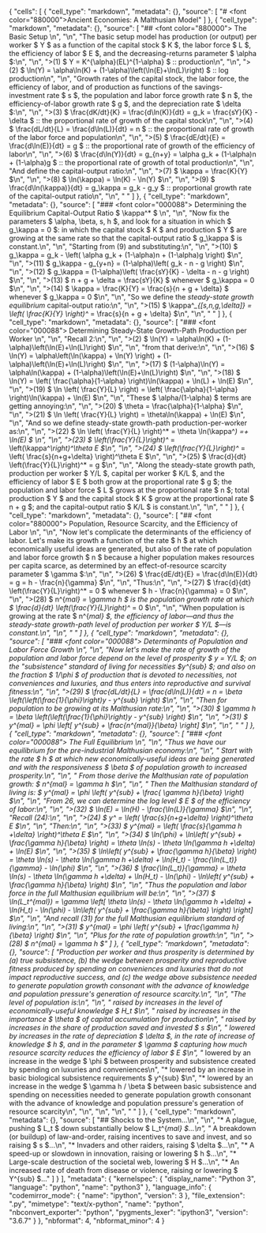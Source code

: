 {
 "cells": [
  {
   "cell_type": "markdown",
   "metadata": {},
   "source": [
    "# <font color=\"880000\">Ancient Economies: A Malthusian Model</font>"
   ]
  },
  {
   "cell_type": "markdown",
   "metadata": {},
   "source": [
    "## <font color=\"880000\"> The Basic Setup </font>\n",
    "\n",
    "The basic setup model has production (or output) per worker $ Y $ as a function of the capital stock $ K $, the labor force $ L $, the efficiency of labor $ E $, and the decreasing-returns parameter $ \\alpha $:\n",
    "\n",
    ">(1) $ Y = K^{\\alpha}(EL)^{1-\\alpha} $ :: production\n",
    "\n",
    ">(2) $ \\ln(Y) = \\alpha\\ln(K) + (1-\\alpha)\\left(\\ln(E)+\\ln(L)\\right) $ :: log production\n",
    "\n",
    "Growth rates of the capital stock, the labor force, the efficiency of labor, and of production as functions of the savings-investment rate $ s $, the population and labor force growth rate $ n $, the efficiency-of-labor growth rate $ g $, and the depreciation rate $ \\delta $:\n",
    "\n",
    ">(3) $ \\frac{dK/dt}{K} = \\frac{d\\ln(K)}{dt} = g_k = \\frac{sY}{K} - \\delta $ :: the proportional rate of growth of the capital stock\n",
    "\n",
    ">(4) $ \\frac{dL/dt}{L} = \\frac{d\\ln(L)}{dt} = n $ :: the proportional rate of growth of the labor force and population\n",
    "\n",
    ">(5) $ \\frac{dE/dt}{E} = \\frac{d\\ln(E)}{dt}  = g $ :: the proportional rate of growth of the efficiency of labor\n",
    "\n",
    ">(6) $ \\frac{d\\ln(Y)}{dt} = g_{n+y} = \\alpha g_k + (1-\\alpha)n + (1-\\alpha)g  $ :: the proportional rate of growth of total production\n",
    "\n",
    "And define the capital-output ratio:\n",
    "\n",
    ">(7) $ \\kappa = \\frac{K}{Y} $\n",
    "\n",
    ">(8) $ \\ln(\\kappa) = \\ln(K) - \\ln(Y) $\n",
    "\n",
    ">(9) $ \\frac{d\\ln(\\kappa)}{dt} = g_\\kappa = g_k - g_y $ :: proportional growth rate of the capital-output ratio\n",
    "\n",
    "&nbsp;"
   ]
  },
  {
   "cell_type": "markdown",
   "metadata": {},
   "source": [
    "### <font color=\"000088\"> Determining the Equilibrium Capital-Output Ratio $ \\kappa^* $ </font>\n",
    "\n",
    "Now fix the parameters $ \\alpha, \\beta, s, h $, and look for a situation in which $ g_\\kappa = 0 $: in which the capital stock $ K $ and production $ Y $ are growing at the same rate so that the capital-output ratio $ g_\\kappa $ is constant.\n",
    "\n",
    "Starting from (9) and substituting:\n",
    "\n",
    ">(10) $ g_\\kappa = g_k - \\left( \\alpha g_k + (1-\\alpha)n + (1-\\alpha)g \\right)   $\n",
    "\n",
    ">(11) $ g_\\kappa - g_{y+n} = (1-\\alpha)\\left( g_k - n - g \\right) $\n",
    "\n",
    ">(12) $ g_\\kappa = (1-\\alpha)\\left( \\frac{sY}{K} - \\delta - n - g \\right) $\n",
    "\n",
    ">(13) $ n + g + \\delta = \\frac{sY}{K} $ whenever $ g_\\kappa = 0 $\n",
    "\n",
    ">(14) $ \\kappa = \\frac{K}{Y} = \\frac{s}{n + g + \\delta} $ whenever $ g_\\kappa = 0 $\n",
    "\n",
    "So we define the _steady-state growth equilibrium_ capital-output ratio:\n",
    "\n",
    ">(15) $ \\kappa^*_{[s,n,g,\\delta]} = \\left( \\frac{K}{Y} \\right)^* = \\frac{s}{n + g + \\delta} $\n",
    "\n",
    "&nbsp;"
   ]
  },
  {
   "cell_type": "markdown",
   "metadata": {},
   "source": [
    "### <font color=\"000088\"> Determining Steady-State Growth-Path Production per Worker </font>\n",
    "\n",
    "Recall 2:\n",
    "\n",
    ">(2) $ \\ln(Y) = \\alpha\\ln(K) + (1-\\alpha)\\left(\\ln(E)+\\ln(L)\\right) $\n",
    "\n",
    "from that derive:\n",
    "\n",
    ">(16) $ \\ln(Y) = \\alpha\\left(\\ln(\\kappa) + \\ln(Y) \\right) + (1-\\alpha)\\left(\\ln(E)+\\ln(L)\\right) $\n",
    "\n",
    ">(17) $ (1-\\alpha)\\ln(Y) = \\alpha\\ln(\\kappa) + (1-\\alpha)\\left(\\ln(E)+\\ln(L)\\right) $\n",
    "\n",
    ">(18) $ \\ln(Y) = \\left( \\frac{\\alpha}{1-\\alpha} \\right)\\ln(\\kappa) + \\ln(L) + \\ln(E) $\n",
    "\n",
    ">(19) $ \\ln \\left( \\frac{Y}{L} \\right) = \\left( \\frac{\\alpha}{1-\\alpha} \\right)\\ln(\\kappa) + \\ln(E) $\n",
    "\n",
    "These $ \\alpha/(1-\\alpha) $ terms are getting annoying:\n",
    "\n",
    ">(20) $ \\theta = \\frac{\\alpha}{1-\\alpha} $\n",
    "\n",
    ">(21) $ \\ln \\left( \\frac{Y}{L} \\right) = \\theta\\ln(\\kappa) + \\ln(E) $\n",
    "\n",
    "And so we define steady-state growth-path production-per-worker as:\n",
    "\n",
    ">(22) $ \\ln \\left( \\frac{Y}{L} \\right)^* = \\theta \\ln(\\kappa^*) =+ \\ln(E)  $ \n",
    "\n",
    ">(23) $ \\left(\\frac{Y}{L}\\right)^* = \\left(\\kappa^*\\right)^\\theta E $\n",
    "\n",
    ">(24) $ \\left(\\frac{Y}{L}\\right)^* = \\left( \\frac{s}{n+g+\\delta} \\right)^\\theta E $\n",
    "\n",
    ">(25) $ \\frac{d}{dt} \\left(\\frac{Y}{L}\\right)^* = g $\n",
    "\n",
    "Along the steady-state growth path, production per worker $ Y/L $, capital per worker $ K/L $, and the efficiency of labor $ E $ both grow at the proportional rate $ g $; the population and labor force $ L $ grows at the proportional rate $ n $; total production $ Y $ and the capital stock $ K $ grow at the proportional rate $ n + g $; and the capital-output ratio $ K/L $ is constant.\n",
    "\n",
    "&nbsp;"
   ]
  },
  {
   "cell_type": "markdown",
   "metadata": {},
   "source": [
    "## <font color=\"880000\"> Population, Resource Scarcity, and the Efficiency of Labor </font>\n",
    "\n",
    "Now let's complicate the determinants of the efficiency of labor. Let's make its growth a function of the rate $ h $ at which economically useful ideas are generated, but also of the rate of population and labor force growth $ n $ because a higher population makes resources per capita scarce, as determined by an effect-of-resource scarcity parameter $ \\gamma $:\n",
    "\n",
    ">(26) $ \\frac{dE/dt}{E} = \\frac{d\\ln(E)}{dt} = g = h - \\frac{n}{\\gamma} $\n",
    "\n",
    "Thus:\n",
    "\n",
    ">(27) $ \\frac{d}{dt} \\left(\\frac{Y}{L}\\right)^* = 0 $ whenever $ h - \\frac{n}{\\gamma} = 0 $\n",
    "\n",
    ">(28) $ n^{*mal} = \\gamma h $ is the population growth rate at which $ \\frac{d}{dt} \\left(\\frac{Y}{L}\\right)^* = 0 $\n",
    "\n",
    "When population is growing at the rate $ n^{*mal} $, the efficiency of labor—and thus the steady-state growth-path level of production per worker $ Y/L $—is constant.\n",
    "\n",
    "&nbsp;"
   ]
  },
  {
   "cell_type": "markdown",
   "metadata": {},
   "source": [
    "### <font color=\"000088\"> Determinants of Population and Labor Force Growth </font>\n",
    "\n",
    "Now let's make the rate of growth of the population and labor force depend on the level of prosperity $ y = Y/L $; on the \"subsistence\" standard of living for necessities $y^{sub} $; and also on the fraction $ 1/\\phi $ of production that is devoted to necessities, not conveniences and luxuries, and thus enters into reproductive and survival fitness:\n",
    "\n",
    ">(29) $ \\frac{dL/dt}{L} = \\frac{d\\ln(L)}{dt} = n = \\beta \\left(\\left(\\frac{1}{\\phi}\\right)y - y^{sub} \\right) $\n",
    "\n",
    "Then for population to be growing at its Malthusian rate:\n",
    "\n",
    ">(30) $ \\gamma h = \\beta \\left(\\left(\\frac{1}{\\phi}\\right)y - y^{sub} \\right)  $\n",
    "\n",
    ">(31) $ y^{*mal} = \\phi \\left[ y^{sub} + \\frac{n^{*mal}}{\\beta} \\right] $\n",
    "\n",
    "&nbsp;"
   ]
  },
  {
   "cell_type": "markdown",
   "metadata": {},
   "source": [
    "### <font color=\"000088\"> The Full Equilibrium </font>\n",
    "\n",
    "Thus we have our equilibrium for the pre-industrial Malthusian economy:\n",
    "\n",
    "* Start with the rate $ h $ at which new economically-useful ideas are being generated and with the responsiveness $ \\beta $ of population growth to increased prosperity.\n",
    "\n",
    "* From those derive the Malthusian rate of population growth: $ n^{*mal} = \\gamma h $\n",
    "\n",
    "* Then the Malthusian standard of living is: $ y^{*mal} = \\phi \\left( y^{sub} + \\frac{ \\gamma h}{\\beta} \\right) $\n",
    "\n",
    "From 26, we can determine the log level $ E $ of the efficiency of labor:\n",
    "\n",
    ">(32) $ \\ln(E) = \\ln(H) - \\frac{\\ln(L)}{\\gamma} $\n",
    "\n",
    "Recall (24):\n",
    "\n",
    ">(24) $ y^* = \\left( \\frac{s}{n+g+\\delta} \\right)^\\theta E $\n",
    "\n",
    "Then:\n",
    "\n",
    ">(33) $ y^{*mal} = \\left( \\frac{s}{\\gamma h +\\delta} \\right)^\\theta E $\n",
    "\n",
    ">(34) $ \\ln(\\phi) + \\ln\\left( y^{sub} + \\frac{\\gamma h}{\\beta} \\right) = \\theta \\ln(s) - \\theta \\ln(\\gamma h +\\delta) + \\ln(E) $\n",
    "\n",
    ">(35) $ \\ln\\left( y^{sub} + \\frac{\\gamma h}{\\beta} \\right) = \\theta \\ln(s) - \\theta \\ln(\\gamma h +\\delta) + \\ln(H_t) - \\frac{\\ln(L_t)}{\\gamma} - \\ln(\\phi)  $\n",
    "\n",
    ">(36) $ \\frac{\\ln(L_t)}{\\gamma} = \\theta \\ln(s) - \\theta \\ln(\\gamma h +\\delta) + \\ln(H_t) - \\ln(\\phi) - \\ln\\left( y^{sub} + \\frac{\\gamma h}{\\beta} \\right) $\n",
    "\n",
    "Thus the population and labor force in the full Malthusian equilibrium will be:\n",
    "\n",
    ">(37) $ \\ln(L_t^{*mal}) = \\gamma \\left[ \\theta \\ln(s) - \\theta \\ln(\\gamma h +\\delta) + \\ln(H_t) - \\ln(\\phi) - \\ln\\left( y^{sub} + \\frac{\\gamma h}{\\beta} \\right) \\right] $\n",
    "\n",
    "And recall (31) for the full Malthusian equilibrium standard of living:\n",
    "\n",
    ">(31) $ y^{*mal} = \\phi \\left( y^{sub} + \\frac{\\gamma h}{\\beta} \\right) $\n",
    "\n",
    "Plus for the rate of population growth:\n",
    "\n",
    ">(28) $ n^{*mal} = \\gamma h $"
   ]
  },
  {
   "cell_type": "markdown",
   "metadata": {},
   "source": [
    "Production per worker and thus prosperity is determined by (a) true subsistence, (b) the wedge between prosperity and reproductive fitness produced by spending on conveniences and luxuries that do not impact reproductive success, and (c) the wedge above subsistence needed to generate population growth consonant with the advance of knowledge and population pressure's generation of resource scarcity.\n",
    "\n",
    "The level of population is:\n",
    "\n",
    "* raised by increases in the level of economically-useful knowledge $ H_t $\n",
    "* raised by increases in the importance $ \\theta $ of capital accumulation for production\n",
    "* raised by increases in the share of production saved and invested $ s $\n",
    "* lowered by increases in the rate of depreciation $ \\delta $, in the rate of increase of knowledge $ h $, and in the parameter $ \\gamma $ capturing how much resource scarcity reduces the efficiency of labor $ E $\n",
    "* lowered by an increase in the wedge $ \\phi $ between prosperity and subsistence created by spending on luxuries and conveniences\n",
    "* lowered by an increase in basic biological subsistence requirements $ y^{sub} $\n",
    "* lowered by an increase in the wedge $ \\gamma h / \\beta $ between basic subsistence and spending on necessities needed to generate population growth consonant with the advance of knowledge and population pressure's generation of resource scarcity\n",
    "\n",
    "\n",
    "\n",
    "&nbsp;"
   ]
  },
  {
   "cell_type": "markdown",
   "metadata": {},
   "source": [
    "## Shocks to the System...\n",
    "\n",
    "* A plague, pushing $ L_t $ down substantially below $ L_t^{*mal} $...\n",
    "* A breakdown (or buildup) of law-and-order, raising incentives to save and invest, and so raising $ s $...\n",
    "* Invaders and other raiders, raising $ \\delta $...\n",
    "* A speed-up or slowdown in innovation, raising or lowering $ h $...\n",
    "* Large-scale destruction of the societal web, lowering $ H $...\n",
    "* An increased rate of death from disease or violence, raising or lowering $ Y^{sub} $..."
   ]
  }
 ],
 "metadata": {
  "kernelspec": {
   "display_name": "Python 3",
   "language": "python",
   "name": "python3"
  },
  "language_info": {
   "codemirror_mode": {
    "name": "ipython",
    "version": 3
   },
   "file_extension": ".py",
   "mimetype": "text/x-python",
   "name": "python",
   "nbconvert_exporter": "python",
   "pygments_lexer": "ipython3",
   "version": "3.6.7"
  }
 },
 "nbformat": 4,
 "nbformat_minor": 4
}
